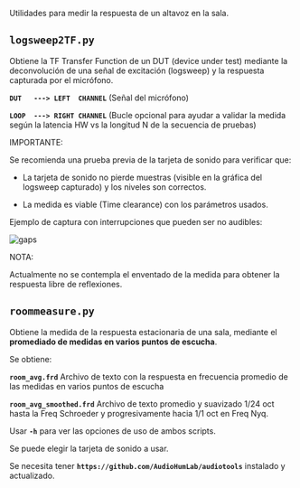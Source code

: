 Utilidades para medir la respuesta de un altavoz en la sala.

## `logsweep2TF.py`

Obtiene la TF Transfer Function de un DUT (device under test) mediante
la deconvolución de una señal de excitación (logsweep) y
la respuesta capturada por el micrófono.

**`DUT   ---> LEFT  CHANNEL`**  (Señal del micrófono)

**`LOOP  ---> RIGHT CHANNEL`** (Bucle opcional para ayudar a validar la medida según la latencia HW vs la longitud N de la secuencia de pruebas)

IMPORTANTE:

Se recomienda una prueba previa de la tarjeta de sonido para verificar que:

- La tarjeta de sonido no pierde muestras (visible en la gráfica del logsweep capturado) y los niveles son correctos.

- La medida es viable (Time clearance) con los parámetros usados.

Ejemplo de captura con interrupciones que pueden ser no audibles:

![gaps](https://github.com/Rsantct/DRC/blob/master/logsweep2TF/gaps_in_recorded.jpg)

NOTA:

Actualmente no se contempla el enventado de la medida para obtener la respuesta libre de reflexiones.


## `roommeasure.py`

Obtiene la medida de la respuesta estacionaria de una sala, mediante el **promediado de medidas en varios puntos de escucha**.

Se obtiene:

**`room_avg.frd`**
Archivo de texto con la respuesta en frecuencia promedio de las medidas en varios puntos de escucha

**`room_avg_smoothed.frd`**
Archivo de texto promedio y suavizado 1/24 oct hasta la Freq Schroeder y progresivamente hacia 1/1 oct en Freq Nyq.

Usar **`-h`** para ver las opciones de uso de ambos scripts.

Se puede elegir la tarjeta de sonido a usar.

Se necesita tener **`https://github.com/AudioHumLab/audiotools`** instalado y actualizado.
